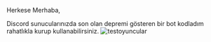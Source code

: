 <p>Herkese Merhaba,</p>
  <meta>Discord sunucularınızda son olan depremi gösteren bir bot kodladım rahatlıkla kurup kullanabilirsiniz.</meta>
<img src= "https://cdn.discordapp.com/attachments/1066845606313738240/1074106814406332466/image.png" alt= "testoyuncular"> 

